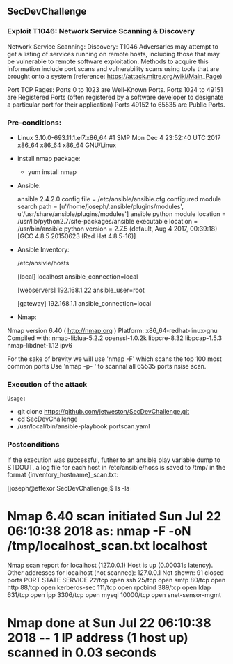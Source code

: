 ## SecDevChallenge

### Exploit T1046: Network Service Scanning & Discovery 

Network Service Scanning:	Discovery:	T1046	Adversaries may attempt to get a listing of services running on remote hosts, including those that may be vulnerable to remote software exploitation. Methods to acquire this information include port scans and vulnerability scans using tools that are brought onto a system (reference: https://attack.mitre.org/wiki/Main_Page)

Port TCP Rages:
Ports 0 to 1023 are Well-Known Ports.
Ports 1024 to 49151 are Registered Ports (often registered by a software developer to designate a particular port for their application)
Ports 49152 to 65535 are Public Ports.

### Pre-conditions:


- Linux 3.10.0-693.11.1.el7.x86_64 #1 SMP Mon Dec 4 23:52:40 UTC 2017 x86_64 x86_64 x86_64 GNU/Linux

 - install nmap package: 
    - yum install nmap
 
  

- Ansible: 

  ansible 2.4.2.0
  config file = /etc/ansible/ansible.cfg
  configured module search path = [u'/home/joseph/.ansible/plugins/modules', u'/usr/share/ansible/plugins/modules']
  ansible python module location = /usr/lib/python2.7/site-packages/ansible
  executable location = /usr/bin/ansible
  python version = 2.7.5 (default, Aug  4 2017, 00:39:18) [GCC 4.8.5 20150623 (Red Hat 4.8.5-16)]
  
 - Ansible Inventory: 
  
   /etc/ansivle/hosts
   
  
   [local]
   localhost ansible_connection=local

   [webservers]
   192.168.1.22 ansible_user=root

   [gateway]
   192.168.1.1  ansible_connection=local
  
 - Nmap:
 
  Nmap version 6.40 ( http://nmap.org )
  Platform: x86_64-redhat-linux-gnu
  Compiled with: nmap-liblua-5.2.2 openssl-1.0.2k libpcre-8.32 libpcap-1.5.3 nmap-libdnet-1.12 ipv6

 For the sake of brevity we will use 'nmap -F' which scans the top 100 most common ports 
 Use 'nmap -p- ' to scannal all 65535 ports nsise scan.
 
  
 ### Execution of the attack

    Usage:

 - git clone https://github.com/jetweston/SecDevChallenge.git
 - cd SecDevChallenge
 - /usr/local/bin/ansible-playbook portscan.yaml
  
### Postconditions

If the execution was successful, futher to an ansible play variable dump to STDOUT, a log file for each host in /etc/ansible/hoss is saved to /tmp/ in the format {inventory_hostname}_scan.txt:


[joseph@effexor SecDevChallenge]$ ls -la

# Nmap 6.40 scan initiated Sun Jul 22 06:10:38 2018 as: nmap -F -oN /tmp/localhost_scan.txt localhost
Nmap scan report for localhost (127.0.0.1)
Host is up (0.00031s latency).
Other addresses for localhost (not scanned): 127.0.0.1
Not shown: 91 closed ports
PORT      STATE SERVICE
22/tcp    open  ssh
25/tcp    open  smtp
80/tcp    open  http
88/tcp    open  kerberos-sec
111/tcp   open  rpcbind
389/tcp   open  ldap
631/tcp   open  ipp
3306/tcp  open  mysql
10000/tcp open  snet-sensor-mgmt


# Nmap done at Sun Jul 22 06:10:38 2018 -- 1 IP address (1 host up) scanned in 0.03 seconds

 

